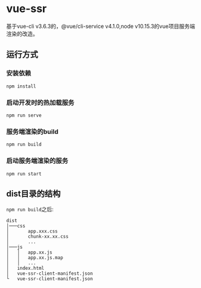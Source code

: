 # vue-ssr
基于vue-cli v3.6.3的，@vue/cli-service v4.1.0,node v10.15.3的vue项目服务端渲染的改造。


## 运行方式

### 安装依赖
```
npm install
```

### 启动开发时的热加载服务
```
npm run serve
```

### 服务端渲染的build
```
npm run build
```

### 启动服务端渲染的服务
```
npm run start
```

## dist目录的结构
`npm run build`之后:
```
dist
│───css
│       app.xxx.css
│       chunk-xx.xx.css
│       ...
│───js
│   │   app.xx.js
│   │   app.xx.js.map
│   │   ...
│   index.html
│   vue-ssr-client-manifest.json
└   vue-ssr-client-manifest.json
```
